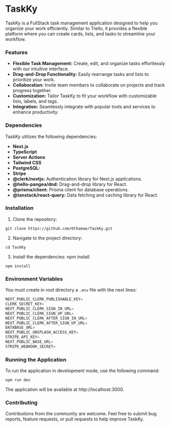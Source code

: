 # TaskKy

TaskKy is a FullStack task management application designed to help you organize your work efficiently. Similar to Trello, it provides a flexible platform where you can create cards, lists, and tasks to streamline your workflow.

### Features
- **Flexible Task Management:** Create, edit, and organize tasks effortlessly with our intuitive interface.
- **Drag-and-Drop Functionality:** Easily rearrange tasks and lists to prioritize your work.
- **Collaboration:** Invite team members to collaborate on projects and track progress together.
- **Customization:** Tailor TaskKy to fit your workflow with customizable lists, labels, and tags.
- **Integration:** Seamlessly integrate with popular tools and services to enhance productivity.

### Dependencies

TaskKy utilizes the following dependencies:

- **Next.js** 
- **TypeScript** 
- **Server Actions**
- **Tailwind CSS**
- **PostgreSQL:** 
- **Stripe**
- **@clerk/nextjs:** Authentication library for Next.js applications.
- **@hello-pangea/dnd:** Drag-and-drop library for React.
- **@prisma/client:** Prisma client for database operations.
- **@tanstack/react-query:** Data fetching and caching library for React.

  
### Installation

1. Clone the repository: 
```
git clone https://github.com/Othamae/TaskKy.git
```
2. Navigate to the project directory:
```
cd TaskKy
``` 
3. Install the dependencies: npm install
```
npm install
``` 


### Environment Variables
You must create in root directory a ``.env`` file with the next lines:

```javascript
NEXT_PUBLIC_CLERK_PUBLISHABLE_KEY=
CLERK_SECRET_KEY=
NEXT_PUBLIC_CLERK_SIGN_IN_URL=
NEXT_PUBLIC_CLERK_SIGN_UP_URL=
NEXT_PUBLIC_CLERK_AFTER_SIGN_IN_URL=
NEXT_PUBLIC_CLERK_AFTER_SIGN_UP_URL=
DATABASE_URL=
NEXT_PUBLIC_UNSPLASH_ACCESS_KEY=
STRIPE_API_KEY=
NEXT_PUBLIC_BASE_URL=
STRIPE_WEBHOOK_SECRET=
``` 
### Running the Application
To run the application in development mode, use the following command:
```
npm run dev
```

The application will be available at http://localhost:3000.


### Contributing

Contributions from the community are welcome. Feel free to submit bug reports, feature requests, or pull requests to help improve TaskKy.

